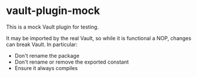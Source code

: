 # vault-plugin-mock

This is a mock Vault plugin for testing. 

It may be imported by the real Vault, so while it is functional a NOP, changes can break Vault. In particular:

- Don't rename the package
- Don't rename or remove the exported constant
- Ensure it always compiles
